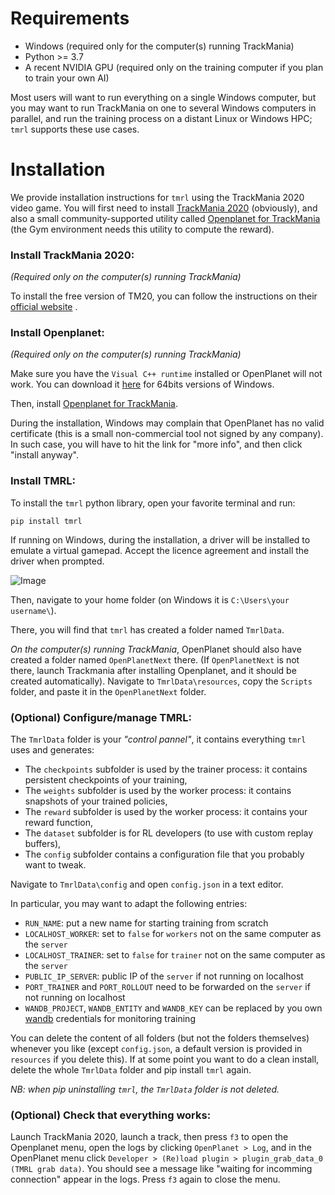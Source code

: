# Requirements
* Windows (required only for the computer(s) running TrackMania)
* Python >= 3.7
* A recent NVIDIA GPU (required only on the training computer if you plan to train your own AI)

Most users will want to run everything on a single Windows computer, but you may want to run TrackMania on one to several Windows computers in parallel, and run the training process on a distant Linux or Windows HPC;
`tmrl` supports these use cases.

# Installation

We provide installation instructions for `tmrl` using the TrackMania 2020 video game.
You will first need to install [TrackMania 2020](https://www.trackmania.com/) (obviously), and also a small community-supported utility called [Openplanet for TrackMania](https://openplanet.nl/) (the Gym environment needs this utility to compute the reward).


### Install TrackMania 2020:
_(Required only on the computer(s) running TrackMania)_

To install the free version of TM20, you can follow the instructions on their [official website](https://www.trackmania.com/) .

### Install Openplanet:
_(Required only on the computer(s) running TrackMania)_

Make sure you have the `Visual C++ runtime` installed or OpenPlanet will not work.
You can download it [here](https://aka.ms/vs/16/release/vc_redist.x64.exe) for 64bits versions of Windows.

Then, install [Openplanet for TrackMania](https://openplanet.nl/).

During the installation, Windows may complain that OpenPlanet has no valid certificate (this is a small non-commercial tool not signed by any company). In such case, you will have to hit the link for "more info", and then click "install anyway".



### Install TMRL:

To install the `tmrl` python library, open your favorite terminal and run:

```shell
pip install tmrl
```

If running on Windows, during the installation, a driver will be installed to emulate a virtual gamepad.
Accept the licence agreement and install the driver when prompted.

![Image](img/Nefarius1.png)


Then, navigate to your home folder (on Windows it is `C:\Users\your username\`).

There, you will find that `tmrl` has created a folder named `TmrlData`.

_On the computer(s) running TrackMania_, OpenPlanet should also have created a folder named `OpenPlanetNext` there.
(If `OpenPlanetNext` is not there, launch Trackmania after installing Openplanet, and it should be created automatically).
Navigate to `TmrlData\resources`, copy the `Scripts` folder, and paste it in the `OpenPlanetNext` folder.

### (Optional) Configure/manage TMRL:

The `TmrlData` folder is your _"control pannel"_, it contains everything `tmrl` uses and generates:
- The `checkpoints` subfolder is used by the trainer process: it contains persistent checkpoints of your training,
- The `weights` subfolder is used by the worker process: it contains snapshots of your trained policies,
- The `reward` subfolder is used by the worker process: it contains your reward function,
- The `dataset` subfolder is for RL developers (to use with custom replay buffers),
- The `config` subfolder contains a configuration file that you probably want to tweak.

Navigate to `TmrlData\config` and open `config.json` in a text editor.

In particular, you may want to adapt the following entries:
- `RUN_NAME`: put a new name for starting training from scratch
- `LOCALHOST_WORKER`: set to `false` for `workers` not on the same computer as the `server`
- `LOCALHOST_TRAINER`: set to `false` for `trainer` not on the same computer as the `server`
- `PUBLIC_IP_SERVER`: public IP of the `server` if not running on localhost
- `PORT_TRAINER` and `PORT_ROLLOUT` need to be forwarded on the `server` if not running on localhost
- `WANDB_PROJECT`, `WANDB_ENTITY` and `WANDB_KEY` can be replaced by you own [wandb](https://wandb.ai/site) credentials for monitoring training

You can delete the content of all folders (but not the folders themselves) whenever you like (except `config.json`, a default version is provided in `resources` if you delete this).
If at some point you want to do a clean install, delete the whole `TmrlData` folder and pip install `tmrl` again.

_NB: when pip uninstalling `tmrl`, the `TmrlData` folder is not deleted._

### (Optional) Check that everything works:

Launch TrackMania 2020, launch a track, then press `f3` to open the Openplanet menu, open the logs by clicking `OpenPlanet > Log`, and in the OpenPlanet menu click `Developer > (Re)load plugin > plugin_grab_data_0 (TMRL grab data)`.
You should see a message like "waiting for incomming connection" appear in the logs.
Press `f3` again to close the menu.
